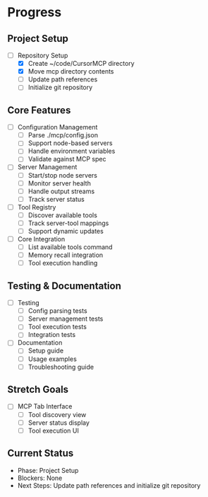 # Progress

## Project Setup
- [ ] Repository Setup
  - [x] Create ~/code/CursorMCP directory
  - [x] Move mcp directory contents
  - [ ] Update path references
  - [ ] Initialize git repository

## Core Features
- [ ] Configuration Management
  - [ ] Parse ./mcp/config.json
  - [ ] Support node-based servers
  - [ ] Handle environment variables
  - [ ] Validate against MCP spec

- [ ] Server Management
  - [ ] Start/stop node servers
  - [ ] Monitor server health
  - [ ] Handle output streams
  - [ ] Track server status

- [ ] Tool Registry
  - [ ] Discover available tools
  - [ ] Track server-tool mappings
  - [ ] Support dynamic updates

- [ ] Core Integration
  - [ ] List available tools command
  - [ ] Memory recall integration
  - [ ] Tool execution handling

## Testing & Documentation
- [ ] Testing
  - [ ] Config parsing tests
  - [ ] Server management tests
  - [ ] Tool execution tests
  - [ ] Integration tests

- [ ] Documentation
  - [ ] Setup guide
  - [ ] Usage examples
  - [ ] Troubleshooting guide

## Stretch Goals
- [ ] MCP Tab Interface
  - [ ] Tool discovery view
  - [ ] Server status display
  - [ ] Tool execution UI

## Current Status
- Phase: Project Setup
- Blockers: None
- Next Steps: Update path references and initialize git repository
